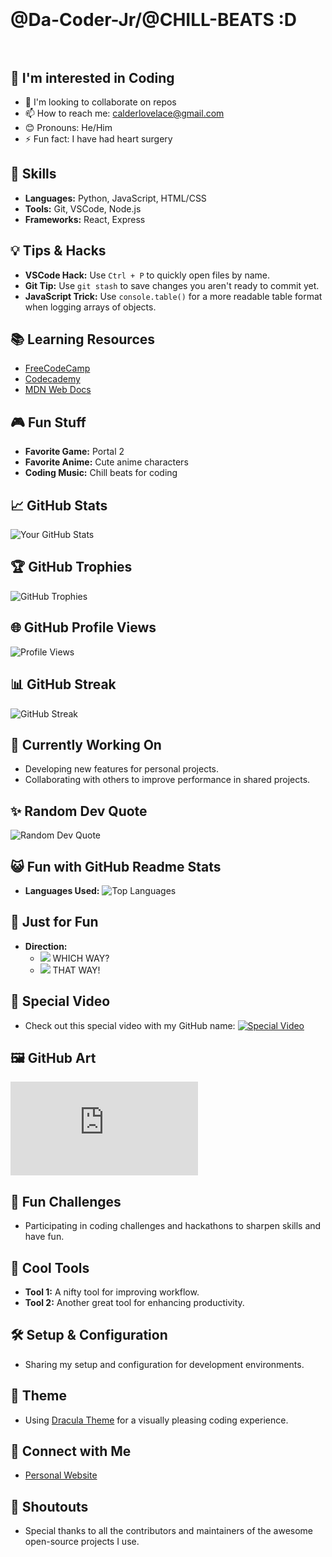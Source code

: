 # </br></br>@Da-Coder-Jr/@CHILL-BEATS :D </br></br>

## 👀 I'm interested in Coding
- 💖 I'm looking to collaborate on repos
- 📫 How to reach me: [calderlovelace@gmail.com](mailto:calderlovelace@gmail.com)
- 😊 Pronouns: He/Him
- ⚡ Fun fact: I have had heart surgery

## 🌟 Skills
- **Languages:** Python, JavaScript, HTML/CSS
- **Tools:** Git, VSCode, Node.js
- **Frameworks:** React, Express

## 💡 Tips & Hacks
- **VSCode Hack:** Use `Ctrl + P` to quickly open files by name.
- **Git Tip:** Use `git stash` to save changes you aren't ready to commit yet.
- **JavaScript Trick:** Use `console.table()` for a more readable table format when logging arrays of objects.

## 📚 Learning Resources
- [FreeCodeCamp](https://www.freecodecamp.org/)
- [Codecademy](https://www.codecademy.com/)
- [MDN Web Docs](https://developer.mozilla.org/)

## 🎮 Fun Stuff
- **Favorite Game:** Portal 2
- **Favorite Anime:** Cute anime characters
- **Coding Music:** Chill beats for coding

## 📈 GitHub Stats
![Your GitHub Stats](https://github-readme-stats.vercel.app/api?username=yourusername&show_icons=true)

## 🏆 GitHub Trophies
![GitHub Trophies](https://github-profile-trophy.vercel.app/?username=yourusername&theme=onedark)

## 🌐 GitHub Profile Views
![Profile Views](https://komarev.com/ghpvc/?username=yourusername&color=blueviolet)

## 📊 GitHub Streak
![GitHub Streak](https://github-readme-streak-stats.herokuapp.com/?user=yourusername&theme=highcontrast)

## 🔭 Currently Working On
- Developing new features for personal projects.
- Collaborating with others to improve performance in shared projects.

## ✨ Random Dev Quote
![Random Dev Quote](https://quotes-github-readme.vercel.app/api?type=horizontal&theme=dark)

## 😺 Fun with GitHub Readme Stats
- **Languages Used:**
![Top Languages](https://github-readme-stats.vercel.app/api/top-langs/?username=yourusername&layout=compact&theme=vision-friendly-dark)

## 🎨 Just for Fun
- **Direction:**
  - <img src="https://img.icons8.com/emoji/48/000000/arrow-left.png"/> WHICH WAY?
  - <img src="https://img.icons8.com/emoji/48/000000/arrow-right.png"/> THAT WAY!

## 🎥 Special Video
- Check out this special video with my GitHub name:
  [![Special Video](https://img.youtube.com/vi/dQw4w9WgXcQ/0.jpg)](https://www.youtube.com/watch?v=dQw4w9WgXcQ)

## 🖼️ GitHub Art
![GitHub Art](https://github.com/yourusername/github-artwork/blob/master/README.md)

## 🎯 Fun Challenges
- Participating in coding challenges and hackathons to sharpen skills and have fun.

## 🚀 Cool Tools
- **Tool 1:** A nifty tool for improving workflow.
- **Tool 2:** Another great tool for enhancing productivity.

## 🛠️ Setup & Configuration
- Sharing my setup and configuration for development environments.

## 🎨 Theme
- Using [Dracula Theme](https://draculatheme.com/) for a visually pleasing coding experience.

## 🤝 Connect with Me
- [Personal Website](https://e-z.bio/caged)

## 📣 Shoutouts
- Special thanks to all the contributors and maintainers of the awesome open-source projects I use.
